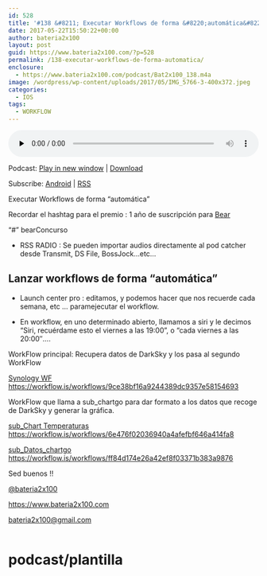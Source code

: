 ```yaml
---
id: 528
title: '#138 &#8211; Executar Workflows de forma &#8220;automática&#8221;'
date: 2017-05-22T15:50:22+00:00
author: bateria2x100
layout: post
guid: https://www.bateria2x100.com/?p=528
permalink: /138-executar-workflows-de-forma-automatica/
enclosure:
  - https://www.bateria2x100.com/podcast/Bat2x100_138.m4a
image: /wordpress/wp-content/uploads/2017/05/IMG_5766-3-400x372.jpeg
categories:
  - IOS
tags:
  - WORKFLOW
---
```

<div class="powerpress_player" id="powerpress_player_5987">
  <audio class="wp-audio-shortcode" id="audio-528-140" preload="none" style="width: 100%;" controls="controls"><source type="audio/mpeg" src="https://www.bateria2x100.com/podcast/Bat2x100_138.m4a?_=140" /><a href="https://www.bateria2x100.com/podcast/Bat2x100_138.m4a">https://www.bateria2x100.com/podcast/Bat2x100_138.m4a</a></audio>
</div>

<p class="powerpress_links powerpress_links_m4a">
  Podcast: <a href="https://www.bateria2x100.com/podcast/Bat2x100_138.m4a" class="powerpress_link_pinw" target="_blank" title="Play in new window" onclick="return powerpress_pinw('https://www.bateria2x100.com/?powerpress_pinw=528-podcast');" rel="nofollow">Play in new window</a> | <a href="https://www.bateria2x100.com/podcast/Bat2x100_138.m4a" class="powerpress_link_d" title="Download" rel="nofollow" download="Bat2x100_138.m4a">Download</a>
</p>

<p class="powerpress_links powerpress_subscribe_links">
  Subscribe: <a href="https://subscribeonandroid.com/www.bateria2x100.com/feed/podcast/" class="powerpress_link_subscribe powerpress_link_subscribe_android" title="Subscribe on Android" rel="nofollow">Android</a> | <a href="https://www.bateria2x100.com/feed/podcast/" class="powerpress_link_subscribe powerpress_link_subscribe_rss" title="Subscribe via RSS" rel="nofollow">RSS</a>
</p>

Executar Workflows de forma &#8220;automática&#8221;

Recordar el hashtag para el premio : 1 año de suscripción para [Bear](http://www.bear-writer.com/)
  
“#” bearConcurso

  * RSS RADIO : Se pueden importar audios directamente al pod catcher desde Transmit, DS File, BossJock…etc…

## Lanzar workflows de forma “automática”

  * Launch center pro : editamos, y podemos hacer que nos recuerde cada semana, etc &#8230; paramejecutar el workflow.

  * En workflow, en uno determinado abierto, llamamos a siri y le decimos &#8220;Siri, recuérdame esto el viernes a las 19:00&#8221;, o &#8220;cada viernes a las 20:00&#8243;&#8230;.

WorkFlow principal: Recupera datos de DarkSky y los pasa al segundo WorkFlow
  
[Synology WF](https://workflow.is/workflows/9ce38bf16a9244389dc9357e58154693) <https://workflow.is/workflows/9ce38bf16a9244389dc9357e58154693>
  
WorkFlow que llama a sub_chartgo para dar formato a los datos que recoge de DarkSky y generar la gráfica.
  
[sub_Chart Temperaturas](https://workflow.is/workflows/6e476f02036940a4afefbf646a414fa8) <https://workflow.is/workflows/6e476f02036940a4afefbf646a414fa8>
  
[sub\_Datos\_chartgo](https://workflow.is/workflows/ff84d174e26a42ef8f03371b383a9876) <https://workflow.is/workflows/ff84d174e26a42ef8f03371b383a9876>

Sed buenos !!

[@bateria2x100](https://Twitter.com/bateria2x100)
  
<https://www.bateria2x100.com>
  
[&#98;&#x61;&#116;&#x65;&#114;i&#x61;&#50;&#x78;&#49;&#x30;&#48;&#x40;&#103;&#x6d;&#97;&#x69;&#108;.&#x63;&#111;&#x6d;](&#109;a&#x69;&#108;&#x74;&#111;&#x3a;&#98;&#x61;&#116;&#x65;&#114;i&#x61;&#50;&#x78;&#49;&#x30;&#48;&#x40;&#103;&#x6d;&#97;&#x69;&#108;.&#x63;&#111;&#x6d;)

<table>
  <tr />
  
  <tr />
</table>

# podcast/plantilla

<table>
  <tr />
  
  <tr />
</table>